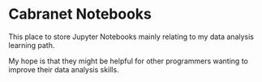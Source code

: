 # Cabranet Notebooks

This place to store Jupyter Notebooks mainly relating to my data analysis learning path.

My hope is that they might be helpful for other programmers wanting to improve their data analysis skills.
